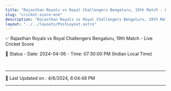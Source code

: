 ```yaml
---
title: "Rajasthan Royals vs Royal Challengers Bengaluru, 19th Match - Live Cricket Score"
slug: "cricket-score-one"
description: "Rajasthan Royals vs Royal Challengers Bengaluru, 19th Match - Live Cricket Score - Date: 2024-04-06 - Time: 07:30:00 PM (Indian Local Time)."
layout: "../../layouts/PostLayout.astro"
--- 
```


✅ Rajasthan Royals vs Royal Challengers Bengaluru, 19th Match - Live Cricket Score

📑 Status - Date: 2024-04-06 - Time: 07:30:00 PM (Indian Local Time)

<br />

***

📝 Last Updated on : 4/6/2024, 6:04:48 PM

***

